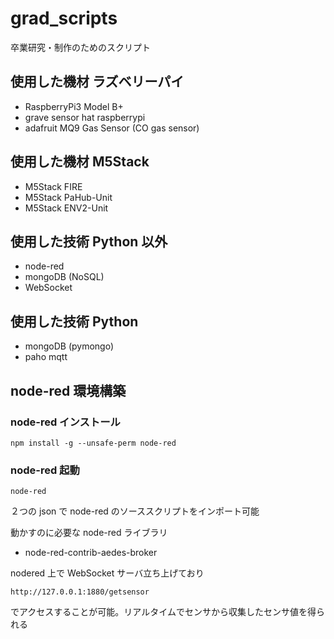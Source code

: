# grad_scripts

卒業研究・制作のためのスクリプト

## 使用した機材 ラズベリーパイ

- RaspberryPi3 Model B+
- grave sensor hat raspberrypi
- adafruit MQ9 Gas Sensor (CO gas sensor)

## 使用した機材 M5Stack

- M5Stack FIRE
- M5Stack PaHub-Unit
- M5Stack ENV2-Unit

## 使用した技術 Python 以外

- node-red
- mongoDB (NoSQL)
- WebSocket

## 使用した技術 Python

- mongoDB (pymongo)
- paho mqtt

## node-red 環境構築

### node-red インストール

```
npm install -g --unsafe-perm node-red
```

### node-red 起動

```
node-red
```

２つの json で node-red のソーススクリプトをインポート可能

動かすのに必要な node-red ライブラリ

- node-red-contrib-aedes-broker

nodered 上で WebSocket サーバ立ち上げており

```
http://127.0.0.1:1880/getsensor
```

でアクセスすることが可能。リアルタイムでセンサから収集したセンサ値を得られる
